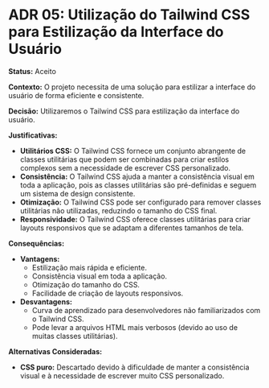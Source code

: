 # ADR 05: Utilização do Tailwind CSS para Estilização da Interface do Usuário

**Status:** Aceito

**Contexto:**
O projeto necessita de uma solução para estilizar a interface do usuário de forma eficiente e consistente.

**Decisão:**
Utilizaremos o Tailwind CSS para estilização da interface do usuário.

**Justificativas:**
*   **Utilitários CSS:** O Tailwind CSS fornece um conjunto abrangente de classes utilitárias que podem ser combinadas para criar estilos complexos sem a necessidade de escrever CSS personalizado.
*   **Consistência:** O Tailwind CSS ajuda a manter a consistência visual em toda a aplicação, pois as classes utilitárias são pré-definidas e seguem um sistema de design consistente.
*   **Otimização:** O Tailwind CSS pode ser configurado para remover classes utilitárias não utilizadas, reduzindo o tamanho do CSS final.
*   **Responsividade:** O Tailwind CSS oferece classes utilitárias para criar layouts responsivos que se adaptam a diferentes tamanhos de tela.

**Consequências:**
*   **Vantagens:**
    *   Estilização mais rápida e eficiente.
    *   Consistência visual em toda a aplicação.
    *   Otimização do tamanho do CSS.
    *   Facilidade de criação de layouts responsivos.
*   **Desvantagens:**
    *   Curva de aprendizado para desenvolvedores não familiarizados com o Tailwind CSS.
    *   Pode levar a arquivos HTML mais verbosos (devido ao uso de muitas classes utilitárias).

**Alternativas Consideradas:**
*   **CSS puro:** Descartado devido à dificuldade de manter a consistência visual e à necessidade de escrever muito CSS personalizado.